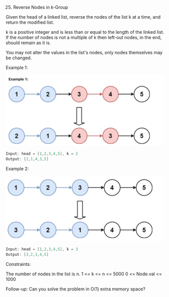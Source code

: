 25. Reverse Nodes in k-Group

Given the head of a linked list, reverse the nodes of the list k at a time, and return the modified list.

k is a positive integer and is less than or equal to the length of the linked list. If the number of nodes is not a multiple of k then left-out nodes, in the end, should remain as it is.

You may not alter the values in the list's nodes, only nodes themselves may be changed.

 

Example 1:

![alt text](image.png)

```c
Input: head = [1,2,3,4,5], k = 2
Output: [2,1,4,3,5]
```
Example 2:

![alt text](image-1.png)

```c
Input: head = [1,2,3,4,5], k = 3
Output: [3,2,1,4,5]
```
 

Constraints:

The number of nodes in the list is n.
1 <= k <= n <= 5000
0 <= Node.val <= 1000
 

Follow-up: Can you solve the problem in O(1) extra memory space?